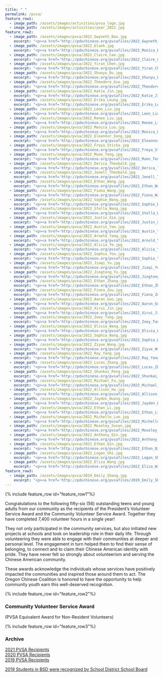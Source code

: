 ```yaml
---
title: " "
permalink: /pvsa/
feature_row1:
  - image_path: /assets/images/activities/pvsa_logo.jpg
  - image_path: /assets/images/activities/year_2022.jpg
feature_row2:
  - image_path: /assets/images/pvsa/2022_Gwyneth_Bao.jpg
    excerpt: "<p><a href='http://pdxchinese.org/pvsafiles/2022_Gwyneth_Bao/'>Gwyneth Bao, Lincoln High School (Gold Award)</a></p>"
  - image_path: /assets/images/pvsa/2022_blank.jpg
    excerpt: "<p><a href='http://pdxchinese.org/pvsafiles/2022_Monica_Bao/'>Monica Bao, Beaverton Academy of Science and Engineering High School (Gold Award)</a></p>"
  - image_path: /assets/images/pvsa/2022_Claire_Cao.jpg
    excerpt: "<p><a href='http://pdxchinese.org/pvsafiles/2022_Claire_Cao/'>Claire Cao, Jesuit High School (Gold Award)</a></p>"
  - image_path: /assets/images/pvsa/2022_Yiran_Chen.jpg
    excerpt: "<p><a href='http://pdxchinese.org/pvsafiles/2022_Yiran_Chen/'>Yiran Chen, Lincoln High School (Gold Award)</a></p>"
  - image_path: /assets/images/pvsa/2022_Shunyu_Du.jpg
    excerpt: "<p><a href='http://pdxchinese.org/pvsafiles/2022_Shunyu_Du/'>Shunyu Du, Catlin Gabel Upper School (Gold Award)</a></p>"
  - image_path: /assets/images/pvsa/2022_Theodore_Guo.jpg
    excerpt: "<p><a href='http://pdxchinese.org/pvsafiles/2022_Theodore_Guo/'>Theodore Guo, Jesuit High School (Gold Award)</a></p>"
  - image_path: /assets/images/pvsa/2022_Katie_Jin.jpg
    excerpt: "<p><a href='http://pdxchinese.org/pvsafiles/2022_Katie_Jin/'>Katie Jin, Catlin Gabel School (Gold Award)</a></p>"
  - image_path: /assets/images/pvsa/2022_Erika_Leung.jpg
    excerpt: "<p><a href='http://pdxchinese.org/pvsafiles/2022_Erika_Leung/'>Erika Leung, Lincoln High School (Gold Award)</a></p>"
  - image_path: /assets/images/pvsa/2022_Leon_Liu.jpg
    excerpt: "<p><a href='http://pdxchinese.org/pvsafiles/2022_Leon_Liu/'>Leon Liu, Jesuit High School (Gold Award)</a></p>"
  - image_path: /assets/images/pvsa/2022_Renee_Liu.jpg
    excerpt: "<p><a href='http://pdxchinese.org/pvsafiles/2022_Renee_Liu/'>Renee Liu, Lake Oswego High School (Gold Award)</a></p>"
  - image_path: /assets/images/pvsa/2022_Monica_Luo.jpg
    excerpt: "<p><a href='http://pdxchinese.org/pvsafiles/2022_Monica_Luo/'>Monica Luo, International of Beaverton (Gold Award)</a></p>"
  - image_path: /assets/images/pvsa/2022_Eleannor_Song.jpg
    excerpt: "<p><a href='http://pdxchinese.org/pvsafiles/2022_Eleannor_Song/'>Eleannor Song, Sunset High School (Gold Award)</a></p>"
  - image_path: /assets/images/pvsa/2022_Freya_Sticka.jpg
    excerpt: "<p><a href='http://pdxchinese.org/pvsafiles/2022_Freya_Sticka/'>Freya Sticka, Sunset High School (Gold Award)</a></p>"
  - image_path: /assets/images/pvsa/2022_Muen_Teng.jpg
    excerpt: "<p><a href='http://pdxchinese.org/pvsafiles/2022_Muen_Teng/'>Muen_Teng, Lake Oswego High School (Gold Award)</a></p>"
  - image_path: /assets/images/pvsa/2022_Derica_Theobald.jpg
    excerpt: "<p><a href='http://pdxchinese.org/pvsafiles/2022_Derica_Theobald/'>Derica Theobald, Whitford Middle School (Gold Award)</a></p>"
  - image_path: /assets/images/pvsa/2022_Jenell_Theobald.jpg
    excerpt: "<p><a href='http://pdxchinese.org/pvsafiles/2022_Jenell_Theobald/'>Jenell Theobald, International School of Beaverton (Gold Award)</a></p>"
  - image_path: /assets/images/pvsa/2022_Ethan_Wang.jpg
    excerpt: "<p><a href='http://pdxchinese.org/pvsafiles/2022_Ethan_Wang/'>Ethan Wang, Westview High School (Gold Award)</a></p>"
  - image_path: /assets/images/pvsa/2022_Fiona_Wang.jpg
    excerpt: "<p><a href='http://pdxchinese.org/pvsafiles/2022_Fiona_Wang/'>Fiona Wang, Sunset High School (Gold Award)</a></p>"
  - image_path: /assets/images/pvsa/2022_Sophie_Wang.jpg
    excerpt: "<p><a href='http://pdxchinese.org/pvsafiles/2022_Sophie_Wang/'>Sophie Wang, Beaverton Academy of Science and Engineering (Gold Award)</a></p>"
  - image_path: /assets/images/pvsa/2022_Stella_Wang.jpg
    excerpt: "<p><a href='http://pdxchinese.org/pvsafiles/2022_Stella_Wang/'>Stella Wang, Jesuit High School (Gold Award)</a></p>"
  - image_path: /assets/images/pvsa/2022_Justin_Xia.jpg
    excerpt: "<p><a href='http://pdxchinese.org/pvsafiles/2022_Justin_Xia/'>Justin Xia, Catlin Gabel School (Gold Award)</a></p>"
  - image_path: /assets/images/pvsa/2022_Austin_Yan.jpg
    excerpt: "<p><a href='http://pdxchinese.org/pvsafiles/2022_Austin_Yan/'>Austin Yan, Lincoln High School (Gold Award)</a></p>"
  - image_path: /assets/images/pvsa/2022_Arnold_Yang.jpg
    excerpt: "<p><a href='http://pdxchinese.org/pvsafiles/2022_Arnold_Yang/'>Arnold Yang, Westview High School (Gold Award)</a></p>"
  - image_path: /assets/images/pvsa/2022_Alicia_Ye.jpg
    excerpt: "<p><a href='http://pdxchinese.org/pvsafiles/2022_Alicia_Ye/'>Alicia Ye, Groton School in Massachusetts (Gold Award)</a></p>"
  - image_path: /assets/images/pvsa/2022_Sophia_You.jpg
    excerpt: "<p><a href='http://pdxchinese.org/pvsafiles/2022_Sophia_You/'>Sophia You, Sunset High School (Gold Award)</a></p>"
  - image_path: /assets/images/pvsa/2022_Jiaqi_Yu.jpg
    excerpt: "<p><a href='http://pdxchinese.org/pvsafiles/2022_Jiaqi_Yu/'>Jiaqi Yu, Crescent Valley High School (Gold Award)</a></p>"
  - image_path: /assets/images/pvsa/2022_Jingtong_Yu.jpg
    excerpt: "<p><a href='http://pdxchinese.org/pvsafiles/2022_Jingtong_Yu/'>Jingtong Yu, Valley Catholic Middle School (Gold Award)</a></p>"
  - image_path: /assets/images/pvsa/2022_Ethan_Zhang.jpg
    excerpt: "<p><a href='http://pdxchinese.org/pvsafiles/2022_Ethan_Zhang/'>Ethan Zhang, Westview High School (Gold Award)</a></p>"
  - image_path: /assets/images/pvsa/2022_Fiona_Zou.jpg
    excerpt: "<p><a href='http://pdxchinese.org/pvsafiles/2022_Fiona_Zou/'>Fiona Zou, Camas High School (Gold Award)</a></p>"
  - image_path: /assets/images/pvsa/2022_Aaron_Guo.jpg
    excerpt: "<p><a href='http://pdxchinese.org/pvsafiles/2022_Aaron_Guo/'>Aaron Guo, Sunset High School (Silver Award)</a></p>"
  - image_path: /assets/images/pvsa/2022_Xirui_Jin.jpg
    excerpt: "<p><a href='http://pdxchinese.org/pvsafiles/2022_Xirui_Jin/'>Xirui Jin, Westview High School (Silver Award)</a></p>"
  - image_path: /assets/images/pvsa/2022_Zoey_Tang.jpg
    excerpt: "<p><a href='http://pdxchinese.org/pvsafiles/2022_Zoey_Tang/'>Zoey Tang, Westview High School (Silver Award)</a></p>"
  - image_path: /assets/images/pvsa/2022_Olivia_Wang.jpg
    excerpt: "<p><a href='http://pdxchinese.org/pvsafiles/2022_Olivia_Wang/'>Olivia Wang, West Linn High School (Silver Award)</a></p>"
  - image_path: /assets/images/pvsa/2022_Sophia_Wang.jpg
    excerpt: "<p><a href='http://pdxchinese.org/pvsafiles/2022_Sophia_Wang/'>Sophia Wang, West Linn School (Silver Award)</a></p>"
  - image_path: /assets/images/pvsa/2022_Ziyue_Wang.jpg
    excerpt: "<p><a href='http://pdxchinese.org/pvsafiles/2022_Ziyue_Wang/'>Ziyue Wang, International School of Beaverton (Silver Award)</a></p>"
  - image_path: /assets/images/pvsa/2022_Ray_Yang.jpg
    excerpt: "<p><a href='http://pdxchinese.org/pvsafiles/2022_Ray_Yang/'>Ray Yang, Westview High School (Silver Award)</a></p>"
  - image_path: /assets/images/pvsa/2022_Lucas_Zhang.jpg
    excerpt: "<p><a href='http://pdxchinese.org/pvsafiles/2022_Lucas_Zhang/'>Lucas Zhang, Catlin Gabel School (Silver Award)</a></p>"
  - image_path: /assets/images/pvsa/2022_Shunkai_Peng.jpg
    excerpt: "<p><a href='http://pdxchinese.org/pvsafiles/2022_Shunkai_Peng/'>Shunkai Peng, Southridge High School (Bronze Award)</a></p>"
  - image_path: /assets/images/pvsa/2022_Michael_Fu.jpg
    excerpt: "<p><a href='http://pdxchinese.org/pvsafiles/2022_Michael_Fu/'>Michael Fu, Sunset High School (Bronze Award)</a></p>"
  - image_path: /assets/images/pvsa/2022_Allison_Hu.jpg
    excerpt: "<p><a href='http://pdxchinese.org/pvsafiles/2022_Allison_Hu/'>Allison Hu, West Sylvan Middle School (Bronze Award)</a></p>"
  - image_path: /assets/images/pvsa/2022_Jayden_Huang.jpg
    excerpt: "<p><a href='http://pdxchinese.org/pvsafiles/2022_Jayden_Huang/'>Jayden Huang, Sunset High School (Bronze Award)</a></p>"
  - image_path: /assets/images/pvsa/2022_Ethan_Li.jpg
    excerpt: "<p><a href='http://pdxchinese.org/pvsafiles/2022_Ethan_Li/'>Ethan Li, Union High School (Bronze Award)</a></p>"
  - image_path: /assets/images/pvsa/2022_Michelle_Luo.jpg
    excerpt: "<p><a href='http://pdxchinese.org/pvsafiles/2022_Michelle_Luo/'>Michelle_Luo, Sexton Mountain Elementary School (Bronze Award)</a></p>"
  - image_path: /assets/images/pvsa/2022_Moseley_Susan.jpg
    excerpt: "<p><a href='http://pdxchinese.org/pvsafiles/2022_Moseley_Susan/'>Moseley Susan, St Stephen's Episcopal School (Bronze Award)</a></p>"
  - image_path: /assets/images/pvsa/2022_Anthony_Qin.jpg
    excerpt: "<p><a href='http://pdxchinese.org/pvsafiles/2022_Anthony_Qin/'>Anthony Qin, Westview High School (Bronze Award)</a></p>"
  - image_path: /assets/images/pvsa/2022_Ethan_Qin.jpg
    excerpt: "<p><a href='http://pdxchinese.org/pvsafiles/2022_Ethan_Qin/'>Ethan Qin, Westview High School (Bronze Award)</a></p>"
  - image_path: /assets/images/pvsa/2022_Logan_Shi.jpg
    excerpt: "<p><a href='http://pdxchinese.org/pvsafiles/2022_Logan_Shi/'>Logan Shi, Lake Oswego High School (Bronze Award)</a></p>"
  - image_path: /assets/images/pvsa/2022_Eliza_Wang.jpg
    excerpt: "<p><a href='http://pdxchinese.org/pvsafiles/2022_Eliza_Wang/'>Eliza Wang, Lake Oswego High School (Bronze Award)</a></p>"
feature_row3:
  - image_path: /assets/images/pvsa/2019_Emily_Shang.jpg
    excerpt: "<p><a href='http://pdxchinese.org/pvsafiles/2019_Emily_Shang/'>Emily Shang, Oregon Episcopal School (Gold Award)</a></p>"
---
```


{% include feature_row id="feature_row1"%}

Congratulations to the following fifty-six (56) outstanding teens and young adults from our community as the recipients of the President’s Volunteer Service Award and the Community Volunteer Service Award. Together they have completed 7,400 volunteer hours in a single year!

They not only participated in the community services, but also initiated new projects at schools and took on leadership role in their daily life. Through volunteering they were able to engage with their communities at deeper and personal level. The engagement in turn helped them to find their sense of belonging, to connect and to claim their Chinese American identity with pride. They have never felt so strongly about volunteerism and serving the Chinese American community.

These awards acknowledge the  individuals whose services have positively impacted the communities and inspired those around them to act. The Oregon Chinese Coalition is honored to have the opportunity to help community youth earn this well-deserved recognition.

{% include feature_row id="feature_row2"%}

### Community Volunteer Service Award  
(PVSA Equivalent Award for Non-Resident Volunteers)

{% include feature_row id="feature_row3"%}

### Archive

[2021 PVSA Recipients](http://pdxchinese.org/pvsafiles/pvsa_2021/)  
[2020 PVSA Recipients](http://pdxchinese.org/pvsafiles/pvsa_2020/)  
[2019 PVSA Recipients](http://pdxchinese.org/pvsafiles/pvsa_2019/)  

[2019 Students in BSD were recognized by School District School Board](http://pdxchinese.org/bsd_board_recognition_2020/)  
